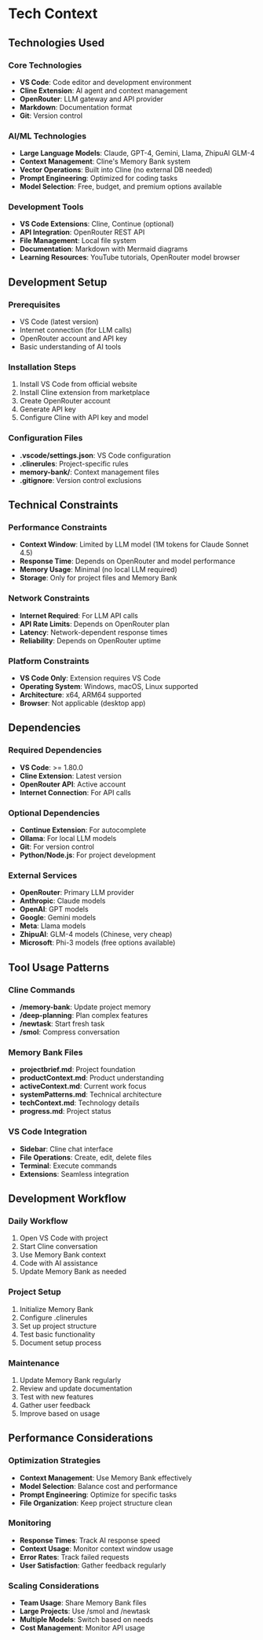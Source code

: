 # Tech Context

## Technologies Used

### Core Technologies
- **VS Code**: Code editor and development environment
- **Cline Extension**: AI agent and context management
- **OpenRouter**: LLM gateway and API provider
- **Markdown**: Documentation format
- **Git**: Version control

### AI/ML Technologies
- **Large Language Models**: Claude, GPT-4, Gemini, Llama, ZhipuAI GLM-4
- **Context Management**: Cline's Memory Bank system
- **Vector Operations**: Built into Cline (no external DB needed)
- **Prompt Engineering**: Optimized for coding tasks
- **Model Selection**: Free, budget, and premium options available

### Development Tools
- **VS Code Extensions**: Cline, Continue (optional)
- **API Integration**: OpenRouter REST API
- **File Management**: Local file system
- **Documentation**: Markdown with Mermaid diagrams
- **Learning Resources**: YouTube tutorials, OpenRouter model browser

## Development Setup

### Prerequisites
- VS Code (latest version)
- Internet connection (for LLM calls)
- OpenRouter account and API key
- Basic understanding of AI tools

### Installation Steps
1. Install VS Code from official website
2. Install Cline extension from marketplace
3. Create OpenRouter account
4. Generate API key
5. Configure Cline with API key and model

### Configuration Files
- **.vscode/settings.json**: VS Code configuration
- **.clinerules**: Project-specific rules
- **memory-bank/**: Context management files
- **.gitignore**: Version control exclusions

## Technical Constraints

### Performance Constraints
- **Context Window**: Limited by LLM model (1M tokens for Claude Sonnet 4.5)
- **Response Time**: Depends on OpenRouter and model performance
- **Memory Usage**: Minimal (no local LLM required)
- **Storage**: Only for project files and Memory Bank

### Network Constraints
- **Internet Required**: For LLM API calls
- **API Rate Limits**: Depends on OpenRouter plan
- **Latency**: Network-dependent response times
- **Reliability**: Depends on OpenRouter uptime

### Platform Constraints
- **VS Code Only**: Extension requires VS Code
- **Operating System**: Windows, macOS, Linux supported
- **Architecture**: x64, ARM64 supported
- **Browser**: Not applicable (desktop app)

## Dependencies

### Required Dependencies
- **VS Code**: >= 1.80.0
- **Cline Extension**: Latest version
- **OpenRouter API**: Active account
- **Internet Connection**: For API calls

### Optional Dependencies
- **Continue Extension**: For autocomplete
- **Ollama**: For local LLM models
- **Git**: For version control
- **Python/Node.js**: For project development

### External Services
- **OpenRouter**: Primary LLM provider
- **Anthropic**: Claude models
- **OpenAI**: GPT models
- **Google**: Gemini models
- **Meta**: Llama models
- **ZhipuAI**: GLM-4 models (Chinese, very cheap)
- **Microsoft**: Phi-3 models (free options available)

## Tool Usage Patterns

### Cline Commands
- **/memory-bank**: Update project memory
- **/deep-planning**: Plan complex features
- **/newtask**: Start fresh task
- **/smol**: Compress conversation

### Memory Bank Files
- **projectbrief.md**: Project foundation
- **productContext.md**: Product understanding
- **activeContext.md**: Current work focus
- **systemPatterns.md**: Technical architecture
- **techContext.md**: Technology details
- **progress.md**: Project status

### VS Code Integration
- **Sidebar**: Cline chat interface
- **File Operations**: Create, edit, delete files
- **Terminal**: Execute commands
- **Extensions**: Seamless integration

## Development Workflow

### Daily Workflow
1. Open VS Code with project
2. Start Cline conversation
3. Use Memory Bank context
4. Code with AI assistance
5. Update Memory Bank as needed

### Project Setup
1. Initialize Memory Bank
2. Configure .clinerules
3. Set up project structure
4. Test basic functionality
5. Document setup process

### Maintenance
1. Update Memory Bank regularly
2. Review and update documentation
3. Test with new features
4. Gather user feedback
5. Improve based on usage

## Performance Considerations

### Optimization Strategies
- **Context Management**: Use Memory Bank effectively
- **Model Selection**: Balance cost and performance
- **Prompt Engineering**: Optimize for specific tasks
- **File Organization**: Keep project structure clean

### Monitoring
- **Response Times**: Track AI response speed
- **Context Usage**: Monitor context window usage
- **Error Rates**: Track failed requests
- **User Satisfaction**: Gather feedback regularly

### Scaling Considerations
- **Team Usage**: Share Memory Bank files
- **Large Projects**: Use /smol and /newtask
- **Multiple Models**: Switch based on needs
- **Cost Management**: Monitor API usage
